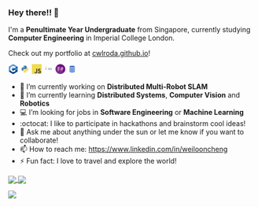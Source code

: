 ### Hey there!! 👋

I'm a **Penultimate Year Undergraduate** from Singapore, currently studying **Computer Engineering** in Imperial College London.

Check out my portfolio at <a href="https://cwlroda.github.io">cwlroda.github.io</a>!

<code><img height="20" src="https://raw.githubusercontent.com/github/explore/80688e429a7d4ef2fca1e82350fe8e3517d3494d/topics/cpp/cpp.png"></code>
<code><img height="20" src="https://raw.githubusercontent.com/github/explore/80688e429a7d4ef2fca1e82350fe8e3517d3494d/topics/python/python.png"></code>
<code><img height="20" src="https://raw.githubusercontent.com/github/explore/80688e429a7d4ef2fca1e82350fe8e3517d3494d/topics/javascript/javascript.png"></code>
<code><img height="20" src="https://raw.githubusercontent.com/github/explore/80688e429a7d4ef2fca1e82350fe8e3517d3494d/topics/java/java.png"></code>
<code><img height="20" src="https://raw.githubusercontent.com/github/explore/80688e429a7d4ef2fca1e82350fe8e3517d3494d/topics/fsharp/fsharp.png"></code>
<code><img height="20" src="https://raw.githubusercontent.com/github/explore/80688e429a7d4ef2fca1e82350fe8e3517d3494d/topics/sql/sql.png"></code>

- 🔭 I’m currently working on **Distributed Multi-Robot SLAM**
- 🌱 I’m currently learning **Distributed Systems**, **Computer Vision** and **Robotics**
- :computer: I’m looking for jobs in **Software Engineering** or **Machine Learning**
- :octocat: I like to participate in hackathons and brainstorm cool ideas!
- 💬 Ask me about anything under the sun or let me know if you want to collaborate!
- 📫 How to reach me: https://www.linkedin.com/in/weilooncheng
- ⚡ Fun fact: I love to travel and explore the world!

<a href="https://github.com/anuraghazra/github-readme-stats">
  <img align="center" src="https://github-readme-stats-cwlroda.vercel.app/api?username=cwlroda&show_icons=true&count_private=true&include_all_commits=true&theme=dracula&border_radius=10" />
</a>
<a href="https://github.com/anuraghazra/convoychat">
  <img align="center" src="https://github-readme-stats-cwlroda.vercel.app/api/top-langs/?username=cwlroda&langs_count=10&layout=compact&theme=dracula&hide=tcl,cmake,jupyter%20notebook&border_radius=10" />
</a>

<br>

![](https://komarev.com/ghpvc/?username=cwlroda&color=brightgreen)
